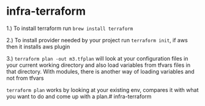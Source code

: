# infra-terraform
1.) To install terraform run `brew install terraform`

2.) To install provider needed by your project run `terraform init`, if aws then it installs aws plugin

3.) `terraform plan -out m3.tfplan` will look at your configuration files in your current working directory and also load variables from tfvars files in that directory. With modules, there is another way of loading variables and not from tfvars

`terraform plan` works by looking at your existing env, compares it with what you want to do and come up with a plan.# infra-terraform


